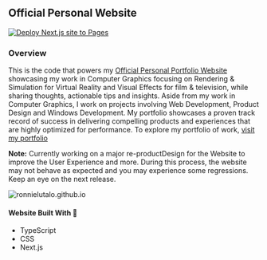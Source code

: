 ## Official Personal Website

[![Deploy Next.js site to Pages](https://github.com/RonnieLutalo/ronnielutalo.github.io/actions/workflows/nextjs-deployment.yaml/badge.svg)](https://github.com/RonnieLutalo/ronnielutalo.github.io/actions/workflows/nextjs-deployment.yaml)

### Overview

This is the code that powers my [Official Personal Portfolio Website](https://ronnielutalo.github.io) showcasing my work in Computer Graphics focusing on Rendering & Simulation for Virtual Reality and Visual Effects for film & television, while sharing thoughts, actionable tips and insights. Aside from my work in Computer Graphics, I work on projects involving Web Development, Product Design and Windows Development. My portfolio showcases a proven track record of success in delivering compelling products and experiences that are highly optimized for performance. To explore my portfolio of work, [visit my portfolio](https://ronnielutalo.github.io/portfolio)

**Note:** Currently working on a major re-productDesign for the Website to improve the User Experience and more. During this process, the website may not behave as expected and you may experience some regressions. Keep an eye on the next release.

![ronnielutalo.github.io](https://ronnielutalo.github.io/favicon/large-og.jpg)

#### Website Built With 🚀

- TypeScript
- CSS
- Next.js
